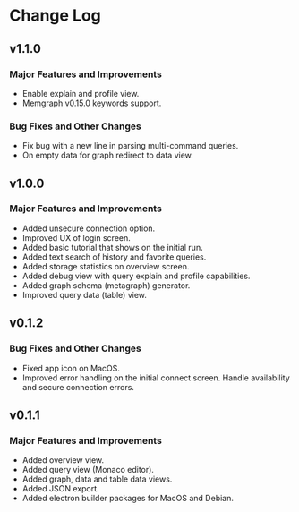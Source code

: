 # Change Log

## v1.1.0

### Major Features and Improvements

* Enable explain and profile view.
* Memgraph v0.15.0 keywords support.

### Bug Fixes and Other Changes

* Fix bug with a new line in parsing multi-command queries.
* On empty data for graph redirect to data view.

## v1.0.0

### Major Features and Improvements

* Added unsecure connection option.
* Improved UX of login screen.
* Added basic tutorial that shows on the initial run.
* Added text search of history and favorite queries.
* Added storage statistics on overview screen.
* Added debug view with query explain and profile capabilities.
* Added graph schema (metagraph) generator.
* Improved query data (table) view.

## v0.1.2

### Bug Fixes and Other Changes

* Fixed app icon on MacOS.
* Improved error handling on the initial connect screen. Handle availability
  and secure connection errors.

## v0.1.1

### Major Features and Improvements

* Added overview view.
* Added query view (Monaco editor).
* Added graph, data and table data views.
* Added JSON export.
* Added electron builder packages for MacOS and Debian.
